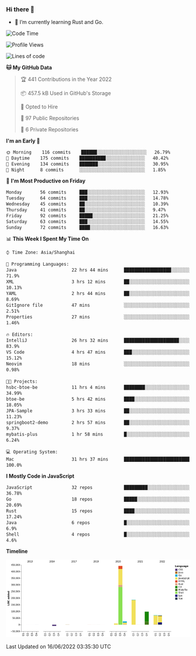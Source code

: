 ### Hi there 👋

- 🌱 I’m currently learning Rust and Go.

<!--START_SECTION:waka-->
![Code Time](http://img.shields.io/badge/Code%20Time-444%20hrs%2043%20mins-blue)

![Profile Views](http://img.shields.io/badge/Profile%20Views-0-blue)

![Lines of code](https://img.shields.io/badge/From%20Hello%20World%20I%27ve%20Written-900%20Thousand%20lines%20of%20code-blue)

**🐱 My GitHub Data** 

> 🏆 441 Contributions in the Year 2022
 > 
> 📦 457.5 kB Used in GitHub's Storage 
 > 
> 💼 Opted to Hire
 > 
> 📜 97 Public Repositories 
 > 
> 🔑 6 Private Repositories  
 > 
**I'm an Early 🐤** 

```text
🌞 Morning    116 commits    ██████░░░░░░░░░░░░░░░░░░░   26.79% 
🌆 Daytime    175 commits    ██████████░░░░░░░░░░░░░░░   40.42% 
🌃 Evening    134 commits    ███████░░░░░░░░░░░░░░░░░░   30.95% 
🌙 Night      8 commits      ░░░░░░░░░░░░░░░░░░░░░░░░░   1.85%

```
📅 **I'm Most Productive on Friday** 

```text
Monday       56 commits     ███░░░░░░░░░░░░░░░░░░░░░░   12.93% 
Tuesday      64 commits     ███░░░░░░░░░░░░░░░░░░░░░░   14.78% 
Wednesday    45 commits     ██░░░░░░░░░░░░░░░░░░░░░░░   10.39% 
Thursday     41 commits     ██░░░░░░░░░░░░░░░░░░░░░░░   9.47% 
Friday       92 commits     █████░░░░░░░░░░░░░░░░░░░░   21.25% 
Saturday     63 commits     ███░░░░░░░░░░░░░░░░░░░░░░   14.55% 
Sunday       72 commits     ████░░░░░░░░░░░░░░░░░░░░░   16.63%

```


📊 **This Week I Spent My Time On** 

```text
⌚︎ Time Zone: Asia/Shanghai

💬 Programming Languages: 
Java                     22 hrs 44 mins      ██████████████████░░░░░░░   71.9% 
XML                      3 hrs 12 mins       ██░░░░░░░░░░░░░░░░░░░░░░░   10.13% 
YAML                     2 hrs 44 mins       ██░░░░░░░░░░░░░░░░░░░░░░░   8.69% 
GitIgnore file           47 mins             ░░░░░░░░░░░░░░░░░░░░░░░░░   2.51% 
Properties               27 mins             ░░░░░░░░░░░░░░░░░░░░░░░░░   1.46%

🔥 Editors: 
IntelliJ                 26 hrs 32 mins      █████████████████████░░░░   83.9% 
VS Code                  4 hrs 47 mins       ███░░░░░░░░░░░░░░░░░░░░░░   15.12% 
Neovim                   18 mins             ░░░░░░░░░░░░░░░░░░░░░░░░░   0.98%

🐱‍💻 Projects: 
hsbc-btoe-be             11 hrs 4 mins       ████████░░░░░░░░░░░░░░░░░   34.99% 
btoe-be                  5 hrs 42 mins       ████░░░░░░░░░░░░░░░░░░░░░   18.05% 
JPA-Sample               3 hrs 33 mins       ██░░░░░░░░░░░░░░░░░░░░░░░   11.23% 
springboot2-demo         2 hrs 57 mins       ██░░░░░░░░░░░░░░░░░░░░░░░   9.37% 
mybatis-plus             1 hr 58 mins        █░░░░░░░░░░░░░░░░░░░░░░░░   6.24%

💻 Operating System: 
Mac                      31 hrs 37 mins      █████████████████████████   100.0%

```

**I Mostly Code in JavaScript** 

```text
JavaScript               32 repos            █████████░░░░░░░░░░░░░░░░   36.78% 
Go                       18 repos            █████░░░░░░░░░░░░░░░░░░░░   20.69% 
Rust                     15 repos            ████░░░░░░░░░░░░░░░░░░░░░   17.24% 
Java                     6 repos             █░░░░░░░░░░░░░░░░░░░░░░░░   6.9% 
Shell                    4 repos             █░░░░░░░░░░░░░░░░░░░░░░░░   4.6%

```


**Timeline**

![Chart not found](https://raw.githubusercontent.com/elton/elton/main/charts/bar_graph.png) 


 Last Updated on 16/06/2022 03:35:30 UTC
<!--END_SECTION:waka-->

<!--
**elton/elton** is a ✨ _special_ ✨ repository because its `README.md` (this file) appears on your GitHub profile.

Here are some ideas to get you started:

- 🔭 I’m currently working on ...
- 🌱 I’m currently learning ...
- 👯 I’m looking to collaborate on ...
- 🤔 I’m looking for help with ...
- 💬 Ask me about ...
- 📫 How to reach me: ...
- 😄 Pronouns: ...
- ⚡ Fun fact: ...
-->

